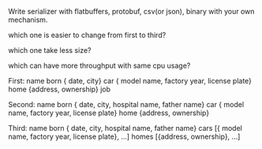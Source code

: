 Write serializer with flatbuffers, protobuf, csv(or json), binary with your own mechanism.

which one is easier to change from first to third?

which one take less size?

which can have more throughput with same cpu usage?

First:
name
born { date, city}
car { model name, factory year, license plate}
home {address, ownership}
job

Second:
name
born { date, city, hospital name, father name}
car { model name, factory year, license plate}
home {address, ownership}

Third:
name
born { date, city, hospital name, father name}
cars [{ model name, factory year, license plate}, ...]
homes [{address, ownership}, ...]